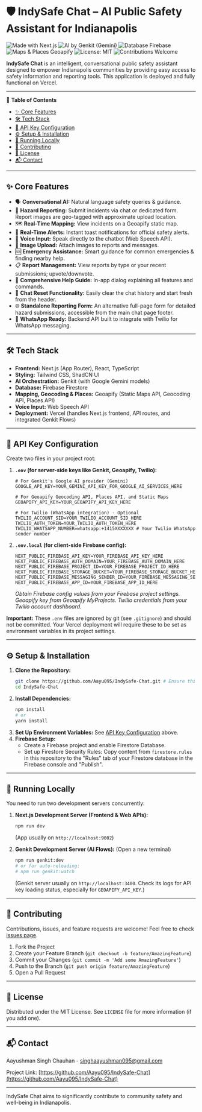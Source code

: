 
# 🛡️ IndySafe Chat – AI Public Safety Assistant for Indianapolis
<!-- Badges -->
<p align="left">
  <img src="https://img.shields.io/badge/Made%20with-Next.js-000000?style=for-the-badge&logo=nextdotjs&logoColor=white" alt="Made with Next.js"/>
  <img src="https://img.shields.io/badge/AI%20by-Genkit%20(Gemini)-4285F4?style=for-the-badge&logo=google&logoColor=white" alt="AI by Genkit (Gemini)"/>
  <img src="https://img.shields.io/badge/Database-Firebase-FFCA28?style=for-the-badge&logo=firebase&logoColor=black" alt="Database Firebase"/>
  <img src="https://img.shields.io/badge/Maps%20%26%20Places-Geoapify-F89820?style=for-the-badge" alt="Maps & Places Geoapify"/>
  <img src="https://img.shields.io/badge/License-MIT-yellow.svg?style=for-the-badge" alt="License: MIT"/>
  <img src="https://img.shields.io/badge/Contributions-Welcome-brightgreen.svg?style=for-the-badge" alt="Contributions Welcome"/>
</p>

**IndySafe Chat** is an intelligent, conversational public safety assistant designed to empower Indianapolis communities by providing easy access to safety information and reporting tools. This application is deployed and fully functional on Vercel.

---

📑 **Table of Contents**
*   [✨ Core Features](#-core-features)
*   [🛠️ Tech Stack](#️-tech-stack)
*   [🔑 API Key Configuration](#-api-key-configuration)
*   [⚙️ Setup & Installation](#️-setup--installation)
*   [🚀 Running Locally](#-running-locally)
*   [🤝 Contributing](#-contributing)
*   [📄 License](#-license)
*   [📬 Contact](#-contact)

---

## ✨ Core Features
*   🗣️ **Conversational AI:**
  Natural language safety queries & guidance.
*   🚨 **Hazard Reporting:**
  Submit incidents via chat or dedicated form. Report images are geo-tagged with approximate upload location.
*   🗺️ **Real-Time Mapping:** View incidents on a Geoapify static map.
*   📢 **Real-Time Alerts:** Instant toast notifications for official safety alerts.
*   🎤 **Voice Input:** Speak directly to the chatbot (Web Speech API).
*   📎 **Image Upload:** Attach images to reports and messages.
*   🆘 **Emergency Assistance:** Smart guidance for common emergencies & finding nearby help.
*   📋 **Report Management:** View reports by type or your recent submissions; upvote/downvote.
*   📝 **Comprehensive Help Guide:** In-app dialog explaining all features and commands.
*   🔄 **Chat Reset Functionality:** Easily clear the chat history and start fresh from the header.
*   🌐 **Standalone Reporting Form:** An alternative full-page form for detailed hazard submissions, accessible from the main chat page footer.
*   💬 **WhatsApp Ready:** Backend API built to integrate with Twilio for WhatsApp messaging.

---

## 🛠️ Tech Stack
*   **Frontend:** Next.js (App Router), React, TypeScript
*   **Styling:** Tailwind CSS, ShadCN UI
*   **AI Orchestration:** Genkit (with Google Gemini models)
*   **Database:** Firebase Firestore
*   **Mapping, Geocoding & Places:** Geoapify (Static Maps API, Geocoding API, Places API)
*   **Voice Input:** Web Speech API
*   **Deployment:** Vercel (handles Next.js frontend, API routes, and integrated Genkit Flows)

---

## 🔑 API Key Configuration
Create two files in your project root:

1.  **`.env` (for server-side keys like Genkit, Geoapify, Twilio):**
    ```env
    # For Genkit's Google AI provider (Gemini)
    GOOGLE_API_KEY=YOUR_GEMINI_API_KEY_FOR_GOOGLE_AI_SERVICES_HERE

    # For Geoapify Geocoding API, Places API, and Static Maps
    GEOAPIFY_API_KEY=YOUR_GEOAPIFY_API_KEY_HERE

    # For Twilio (WhatsApp integration) - Optional
    TWILIO_ACCOUNT_SID=YOUR_TWILIO_ACCOUNT_SID_HERE
    TWILIO_AUTH_TOKEN=YOUR_TWILIO_AUTH_TOKEN_HERE
    TWILIO_WHATSAPP_NUMBER=whatsapp:+1415XXXXXXX # Your Twilio WhatsApp sender number
    ```

2.  **`.env.local` (for client-side Firebase config):**
    ```env
    NEXT_PUBLIC_FIREBASE_API_KEY=YOUR_FIREBASE_API_KEY_HERE
    NEXT_PUBLIC_FIREBASE_AUTH_DOMAIN=YOUR_FIREBASE_AUTH_DOMAIN_HERE
    NEXT_PUBLIC_FIREBASE_PROJECT_ID=YOUR_FIREBASE_PROJECT_ID_HERE
    NEXT_PUBLIC_FIREBASE_STORAGE_BUCKET=YOUR_FIREBASE_STORAGE_BUCKET_HERE
    NEXT_PUBLIC_FIREBASE_MESSAGING_SENDER_ID=YOUR_FIREBASE_MESSAGING_SENDER_ID_HERE
    NEXT_PUBLIC_FIREBASE_APP_ID=YOUR_FIREBASE_APP_ID_HERE
    ```
    *Obtain Firebase config values from your Firebase project settings. Geoapify key from Geoapify MyProjects. Twilio credentials from your Twilio account dashboard.*

**Important:** These `.env` files are ignored by git (see `.gitignore`) and should not be committed. Your Vercel deployment will require these to be set as environment variables in its project settings.

---

## ⚙️ Setup & Installation

1.  **Clone the Repository:**
    ```bash
    git clone https://github.com/Aayu095/IndySafe-Chat.git # Ensure this is your correct repo URL
    cd IndySafe-Chat
    ```
2.  **Install Dependencies:**
    ```bash
    npm install
    # or
    yarn install
    ```
3.  **Set Up Environment Variables:** See [API Key Configuration](#-api-key-configuration) above.
4.  **Firebase Setup:**
    *   Create a Firebase project and enable Firestore Database.
    *   Set up Firestore Security Rules: Copy content from `firestore.rules` in this repository to the "Rules" tab of your Firestore database in the Firebase console and "Publish".

---

## 🚀 Running Locally
You need to run two development servers concurrently:

1.  **Next.js Development Server (Frontend & Web APIs):**
    ```bash
    npm run dev
    ```
    (App usually on `http://localhost:9002`)

2.  **Genkit Development Server (AI Flows):**
    (Open a new terminal)
    ```bash
    npm run genkit:dev
    # or for auto-reloading:
    # npm run genkit:watch
    ```
    (Genkit server usually on `http://localhost:3400`. Check its logs for API key loading status, especially for `GEOAPIFY_API_KEY`.)

---

## 🤝 Contributing
Contributions, issues, and feature requests are welcome! Feel free to check [issues page](https://github.com/Aayu095/IndySafe-Chat/issues). <!-- Ensure this is your correct issues URL -->

1.  Fork the Project
2.  Create your Feature Branch (`git checkout -b feature/AmazingFeature`)
3.  Commit your Changes (`git commit -m 'Add some AmazingFeature'`)
4.  Push to the Branch (`git push origin feature/AmazingFeature`)
5.  Open a Pull Request

---

## 📄 License
Distributed under the MIT License. See `LICENSE` file for more information (if you add one).

---

## 📬 Contact
Aayushman Singh Chauhan - singhaayushman095@gmail.com

Project Link: [https://github.com/Aayu095/IndySafe-Chat](https://github.com/Aayu095/IndySafe-Chat) <!-- Ensure this is your correct repo URL -->

---

IndySafe Chat aims to significantly contribute to community safety and well-being in Indianapolis.
    
